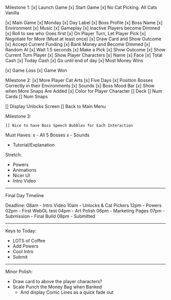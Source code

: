
Milestone 1:
[x] Launch Game
[x] Start Game
  [x] No Cat Picking. All Cats Vanilla

[x] Main Game
  [x] Monday
    [x] Day Label
    [x] Boss Profile
    [x] Boss Name
    [x] Environment
    [x] Music
    [x] Gameplay
      [x] Inactive Players become Dimmed
      [x] Roll to see who Goes first
      [x] On Player Turn, Let Player Pick 
        [x] Negotiate for More
          (Must at least once)
          [x] Draw Card and Show Outcome
        [x] Accept Current Funding
          [x] Bank Money and Become Dimmed
    [x] Random AI
      [x] Wait 1.5 seconds
        [x] Make a Pick
          [x] Show Outcome
    [x] Show Current Turn Player
    [x] Show Player Characters
      [x] Name
      [x] Face
      [x] Total Cash
      [x] Today Cash
    [x] Go until end of day
  [x] Most Money Wins

[x] Game Loss
[x] Game Won

Milestone 2:
  [x] More Player Cat Arts
  [x] Five Days
  [x] Position Bosses Correctly in their Environments
  [x] Sounds
  [x] Boss Mood Bar
  [x] Show when More Snaps Are Added
  [x] Color for Player Character
  [] Deck 
    [] Num Cards
    [] Num Snaps

  [] Display Unlocks Screen
  [] Back to Main Menu

Milestone 3:

    [] Nice to have Boss Speech Bubbles for Each Interaction



Must Haves:
x - All 5 Bosses
x - Sounds
- Tutorial/Explanation

Stretch:
- Powers
- Animations
- Nicer UI
- Intro Video


-----

Final Day Timeline

Deadline: 
08am - Intro Video
10am - Unlocks & Cat Pickers
12pm - Powers
02pm - First WebGL test
04pm - Art Polish
06pm - Marketing Pages
07pm - Submission - Final Build
08pm - Submitted



-----

Keys to Today:
- LOTS of Coffee
- Add Powers
- Cool Intro
- Submit


-----

Minor Polish:

- Draw card to above the player characters?
- Scale Punch the Money Bag when Banked 
  - And display Comic Lines as a quick fade out